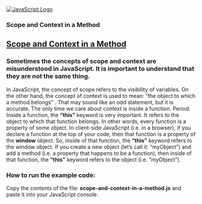 [![JavaScript Logo](https://www.frontendvideo.org/wp-content/uploads/javascript-logo-200-200x160.jpg)](https://www.frontendvideo.org/category/javascript/)

### Scope and Context in a Method

## [Scope and Context in a Method](#scope-and-context-in-a-method)

### Sometimes the concepts of scope and context are misunderstood in JavaScript. It is important to understand that they are not the same thing.

In JavaScript, the concept of scope refers to the visibility of variables. On the other hand, the concept of context is used to mean:  “the object to which a method belongs” . That may sound like an odd statement, but it is accurate. The only time we care about context is inside a function. Period. Inside a function, the **“this”** keyword is very important. It refers to the object to which that function belongs. In other words, every function is a property of some object. In client-side JavaScript (i.e. in a browser), if you declare a function at the top of your code, then that function is a property of the **window**  object. So, inside of that function, the **“this”** keyword refers to the window object. If you create a new object (let’s call it: “myObject”) and add a method (i.e. a property that happens to be a function), then inside of that function, the **“this”** keyword refers to the object (i.e. “myObject”).

### How to run the example code:

Copy the contents of the file: **scope-and-context-in-a-method.js** and paste it into your JavaScript console.

